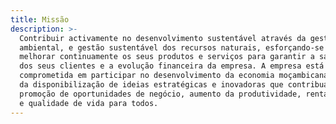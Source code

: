 ```yaml
---
title: Missão
description: >-
  Contribuir activamente no desenvolvimento sustentável através da gestão
  ambiental, e gestão sustentável dos recursos naturais, esforçando-se para
  melhorar continuamente os seus produtos e serviços para garantir a satisfação
  dos seus clientes e a evolução financeira da empresa. A empresa está
  comprometida em participar no desenvolvimento da economia moçambicana, através
  da disponibilização de ideias estratégicas e inovadoras que contribuam para a
  promoção de oportunidades de negócio, aumento da produtividade, rentabilidade
  e qualidade de vida para todos.
---
```



